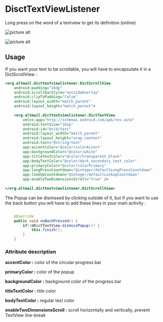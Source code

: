 # DisctTextViewListener


Long press on the word of a textview to get its definition (online)


![picture alt](https://github.com/ronpattern/DisctTextViewListener/blob/master/screenshot/screen1.gif)


![picture alt](https://github.com/ronpattern/DisctTextViewListener/blob/master/screenshot/screen2.gif)


## Usage

If you want your text to be scrollable, you will have to encapsulate it in a DictScrollView :

```xml
<org.altmail.dicttextviewlistener.DictScrollView
    android:padding="16dp"
    android:scrollbarStyle="outsideOverlay"
    android:clipToPadding="false"
    android:layout_width="match_parent"
    android:layout_height="match_parent">
 
    <org.altmail.dicttextviewlistener.DictTextView
        xmlns:app="http://schemas.android.com/apk/res-auto"
        android:textSize="16sp"
        android:id="@+id/text"
        android:layout_width="match_parent"
        android:layout_height="wrap_content"
        android:text="@string/text"
        app:accentColor="@color/colorAccent"
        app:backgroundColor="@color/white"
        app:titleTextColor="@color/transparent_black"
        app:bodyTextColor="@color/dark_secondary_text_color"
        app:primaryColor="@color/colorPrimary"
        app:longPressCountdown="@integer/defaultLongPressCountdown"
        app:lookUpCountdown="@integer/defaultLookupCountdown"
        app:enableTwoDimensionsScroll="true" />
    
</org.altmail.dicttextviewlistener.DictScrollView>
```  

The Popup can be dismissed by clicking outside of it, but if you want to use the back button you will have to add these lines in your main activity :


```java

    @Override
    public void onBackPressed() {
        if(!mDictTextView.dismissPopup()) {
            this.finish();
        }
    }

```

### Attribute description


**accentColor :** color of the circular progress bar

**primaryColor :** color of the popup

**backgroundColor :** background color of the progress bar

**titleTextColor :** title color

**bodyTextColor :** regular text color

**enableTwoDimensionsScroll :** scroll horizontally and vertically, prevent TextView line-break

